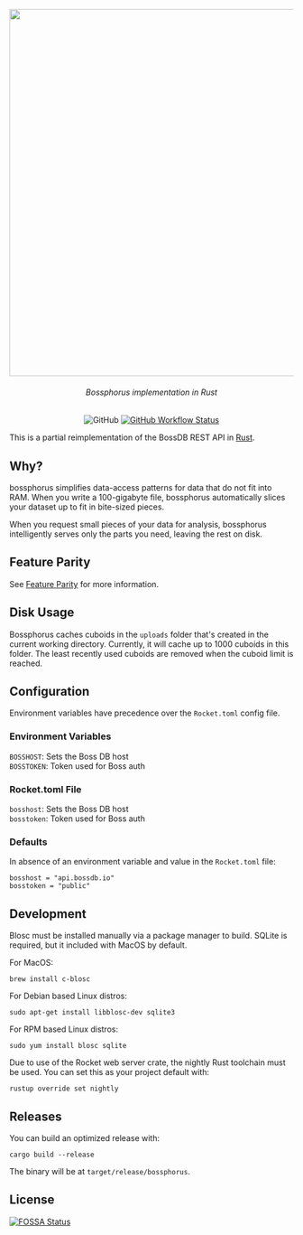<p align=center><img align=center src='https://user-images.githubusercontent.com/693511/77836507-0fc11300-712d-11ea-83a4-0c14b674378e.png' width=650 /></p>
<h6 align=center>Bossphorus implementation in Rust</h6>

<p align=center>
<img alt="GitHub" src="https://img.shields.io/github/license/aplbrain/bossphorus?style=for-the-badge">
<a href="https://github.com/aplbrain/bossphorus/actions"><img alt="GitHub Workflow Status" src="https://img.shields.io/github/workflow/status/aplbrain/bossphorus/Rust?style=for-the-badge"></a>
</p>

This is a partial reimplementation of the BossDB REST API in [Rust](https://www.rust-lang.org/).


## Why?

bossphorus simplifies data-access patterns for data that do not fit into RAM. When you write a 100-gigabyte file, bossphorus automatically slices your dataset up to fit in bite-sized pieces.

When you request small pieces of your data for analysis, bossphorus intelligently serves only the parts you need, leaving the rest on disk.


## Feature Parity

See [Feature Parity](docs/Features.md) for more information.


## Disk Usage

Bossphorus caches cuboids in the `uploads` folder that's created in the current
working directory.  Currently, it will cache up to 1000 cuboids in this folder.
The least recently used cuboids are removed when the cuboid limit is reached.


## Configuration

Environment variables have precedence over the `Rocket.toml` config file.


### Environment Variables

`BOSSHOST`: Sets the Boss DB host  
`BOSSTOKEN`: Token used for Boss auth


### Rocket.toml File

`bosshost`: Sets the Boss DB host  
`bosstoken`: Token used for Boss auth


### Defaults

In absence of an environment variable and value in the `Rocket.toml` file:

```
bosshost = "api.bossdb.io"
bosstoken = "public"
```


## Development

Blosc must be installed manually via a package manager to build.  SQLite is
required, but it included with MacOS by default.

For MacOS:

```shell
brew install c-blosc
```

For Debian based Linux distros:

```shell
sudo apt-get install libblosc-dev sqlite3
```

For RPM based Linux distros:

```shell
sudo yum install blosc sqlite
```


Due to use of the Rocket web server crate, the nightly Rust toolchain must be used. You can set this as your project default with:

```shell
rustup override set nightly
```


## Releases

You can build an optimized release with:

```shell
cargo build --release
```

The binary will be at `target/release/bossphorus`.


## License
[![FOSSA Status](https://app.fossa.com/api/projects/git%2Bgithub.com%2Faplbrain%2Fbossphorus.svg?type=large)](https://app.fossa.com/projects/git%2Bgithub.com%2Faplbrain%2Fbossphorus?ref=badge_large)
